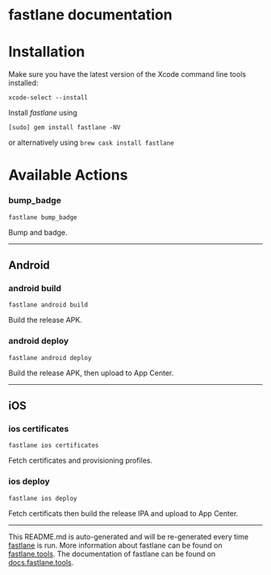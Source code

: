 fastlane documentation
================
# Installation

Make sure you have the latest version of the Xcode command line tools installed:

```
xcode-select --install
```

Install _fastlane_ using
```
[sudo] gem install fastlane -NV
```
or alternatively using `brew cask install fastlane`

# Available Actions
### bump_badge
```
fastlane bump_badge
```
Bump and badge.

----

## Android
### android build
```
fastlane android build
```
Build the release APK.
### android deploy
```
fastlane android deploy
```
Build the release APK, then upload to App Center.

----

## iOS
### ios certificates
```
fastlane ios certificates
```
Fetch certificates and provisioning profiles.
### ios deploy
```
fastlane ios deploy
```
Fetch certificats then build the release IPA and upload to App Center.

----

This README.md is auto-generated and will be re-generated every time [fastlane](https://fastlane.tools) is run.
More information about fastlane can be found on [fastlane.tools](https://fastlane.tools).
The documentation of fastlane can be found on [docs.fastlane.tools](https://docs.fastlane.tools).

